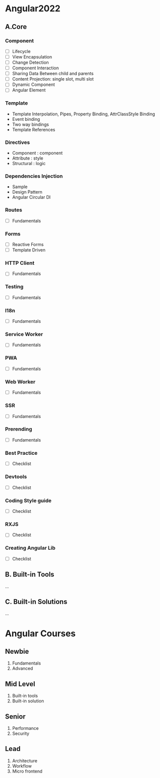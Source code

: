 # Angular2022

## A.Core

### Component

- [ ] Lifecycle
- [ ] View Encapsulation
- [ ] Change Detection
- [ ] Component Interaction
- [ ] Sharing Data Between child and parents
- [ ] Content Projection: single slot, multi slot
- [ ] Dynamic Component
- [ ] Angular Element

### Template

- Template Interpolation, Pipes, Property Binding, AttrClassStyle Binding
- Event binding
- Two way bindings
- Template References

### Directives

- Component : component
- Attribute : style
- Structural : logic

### Dependencies Injection

- Sample
- Design Pattern
- Angular Circular DI

### Routes

- [ ] Fundamentals

### Forms

- [ ] Reactive Forms
- [ ] Template Driven

### HTTP Client

- [ ] Fundamentals

### Testing

- [ ] Fundamentals

### I18n

- [ ] Fundamentals

### Service Worker

- [ ] Fundamentals

### PWA

- [ ] Fundamentals

### Web Worker

- [ ] Fundamentals

### SSR

- [ ] Fundamentals

### Prerending

- [ ] Fundamentals

### Best Practice

- [ ] Checklist

### Devtools

- [ ] Checklist

### Coding Style guide

- [ ] Checklist

### RXJS

- [ ] Checklist

### Creating Angular Lib

- [ ] Checklist

## B. Built-in Tools

...

## C. Built-in Solutions

...

# Angular Courses

## Newbie

1. Fundamentals
2. Advanced

## Mid Level

1. Built-in tools
2. Built-in solution

## Senior

1. Performance
2. Security

## Lead

1. Architecture
2. Workflow
3. Micro frontend
